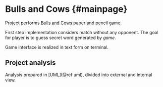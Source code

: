 # Bulls and Cows     {#mainpage}

Project performs [Bulls and Cows](AboutGame.md) paper and pencil game.

First step implementation considers match without any opponent.
The goal for player is to guess secret word generated by *game*.

Game interface is realized in text form on terminal.
 

## Project analysis ##

Analysis prepared in [UML](@ref uml), divided into external and internal view.